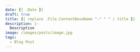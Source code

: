 ```yaml
---
date: {{ .Date }}
draft: true
title: {{ replace .File.ContentBaseName "-" " " | title }}
description: |-
  Description
image: /images/posts/image.jpg
tags:
  - Blog Post
---
```

